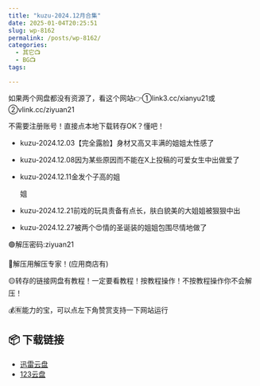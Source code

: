 ```yaml
---
title: "kuzu-2024.12月合集"
date: 2025-01-04T20:25:51
slug: wp-8162
permalink: /posts/wp-8162/
categories:
  - 其它📺
  - BG📺
tags:

---
```


如果两个网盘都没有资源了，看这个网站👉①link3.cc/xianyu21或②vlink.cc/ziyuan21

不需要注册账号！直接点本地下载转存OK？懂吧！

*   kuzu-2024.12.03【完全露脸】身材又高又丰满的姐姐太性感了
*   kuzu-2024.12.08因为某些原因而不能在X上投稿的可爱女生中出做爱了
*   kuzu-2024.12.11金发个子高的姐
    
    姐
    
*   kuzu-2024.12.21前戏的玩具责备有点长，肤白貌美的大姐姐被狠狠中出
    
*   kuzu-2024.12.27被两个😍情的圣诞装的姐姐包围尽情地做了

🟢解压密码:ziyuan21

🔵解压用解压专家！(应用商店有)

🟡转存的链接网盘有教程！一定要看教程！按教程操作！不按教程操作你不会解压！

💰🈶能力的宝，可以点左下角赞赏支持一下网站运行

## 📦 下载链接
- [迅雷云盘](https://blziyuan21.com/pay-download/8162?key=9ad4e2c41c&down_id=0)
- [123云盘](https://blziyuan21.com/pay-download/8162?key=9ad4e2c41c&down_id=1)

